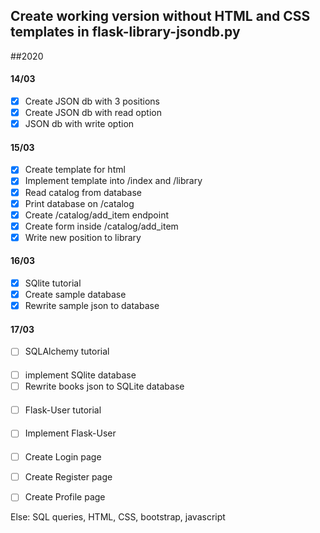 ## Create working version without HTML and CSS templates in flask-library-jsondb.py
##2020

#### 14/03
- [x] Create JSON db with 3 positions
- [x] Create JSON db with read option
- [x] JSON db with write option

#### 15/03
- [x] Create template for html
- [x] Implement template into /index and /library
- [x] Read catalog from database
- [x] Print database on /catalog
- [x] Create /catalog/add_item endpoint
- [x] Create form inside /catalog/add_item
- [x] Write new position to library

#### 16/03
- [x] SQlite tutorial
- [x] Create sample database
- [x] Rewrite sample json to database

#### 17/03
- [ ] SQLAlchemy tutorial

#### 
- [ ] implement SQlite database
- [ ] Rewrite books json to SQLite database

#### 
- [ ] Flask-User tutorial

#### 
- [ ] Implement Flask-User

#### 
- [ ] Create Login page
- [ ] Create Register page
- [ ] Create Profile page


Else:
SQL queries, HTML, CSS, bootstrap, javascript 
